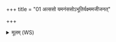 +++
title = "01 अत्ससो यमनंससोऽभूतिर्यक्ष्ममजीजनत्"

+++
<details><summary>मूलम् (WS)</summary>

अत्ससो यमनंससोऽभूतिर्यक्ष्ममजीजनत् ।  
इमं सहस्रभागिन्द्रो विशरं नाशयाति ते ॥ १ ॥
</details>